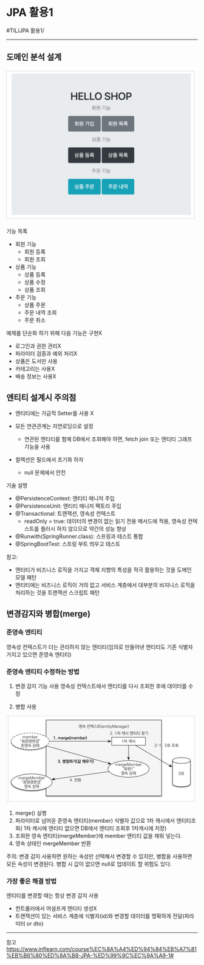 # JPA 활용1
#TIL/JPA 활용1/

---
## 도메인 분석 설계

![](./images/J활_1.PNG)

기능 목록
- 회원 기능
    - 회원 등록
    - 회원 조회
- 상품 기능
    - 상품 등록
    - 상품 수정
    - 상품 조회
- 주문 기능
    - 상품 주문
    - 주문 내역 조회
    - 주문 취소

예제를 단순화 하기 위해 다음 기능은 구현X
- 로그인과 권한 관리X
- 파라미터 검증과 예외 처리X
- 상품은 도서만 사용
- 카테고리는 사용X
- 배송 정보는 사용X

## 엔티티 설계시 주의점

- 엔티티에는 가급적 Setter를 사용 X

- 모든 연관관계는 지연로딩으로 설정
    - 연관된 엔티티를 함께 DB에서 조회해야 하면, fetch join 또는 엔티티 그래프 기능을 사용

- 컬렉션은 필드에서 초기화 하자
    - null 문제에서 안전


기술 설명

- @PersistenceContext: 엔티티 매니저 주입
- @PersistenceUnit: 엔티티 매니저 팩토리 주입
- @Transactional: 트랜잭션, 영속성 컨텍스트
    - readOnly = true: 데이터의 변경이 없는 읽기 전용 메서드에 적용, 영속성 컨텍스트를 플러시 하지 않으므로 약간의 성능 향상
- @Runwith(SpringRunner.class): 스프링과 테스트 통합
- @SpringBootTest: 스프링 부트 띄우고 테스트



참고: 
- 엔티티가 비즈니스 로직을 가지고 객체 지향의 특성을 적극 활용하는 것을 도메인 모델 패턴
- 엔티티에는 비즈니스 로직이 거의 없고 서비스 계층에서 대부분의 비지니스 로직을 처리하는 것을 트랜잭션 스크립트 패턴

## 변경감지와 병합(merge)

### 준영속 엔티티

영속성 컨텍스트가 더는 관리하지 않는 엔티티(임의로 만들어낸 엔티티도 기존 식별자 가지고 있으면 준영속 엔티티)

### 준영속 엔티티 수정하는 방법
1. 변경 감지 기능 사용
영속성 컨텍스트에서 엔티티를 다시 조회한 후에 데이터를 수정

2. 병합 사용

![](./images/J활_2.PNG)

1. merge() 실행
2. 파라미터로 넘어온 준영속 엔티티(member) 식별자 값으로 1차 캐시에서 엔티티조회( 1차 캐시에 엔티티 없으면 DB에서 엔티티 조회후 1차캐시에 저장)
3. 조회한 영속 엔티티(mergeMember)에 member 엔티티 값을 채워 넣는다.
4. 영속 상태인 mergeMember 반환

주의: 변경 감지 사용하면 원하는 속성만 선택해서 변경할 수 있지만, 병합을 사용하면 모든 속성이 변경된다. 병합 시 값이 없으면 null로 업데이트 할 위험도 있다.

### 가장 좋은 해결 방법
엔티티를 변경할 때는 항상 변경 감지 사용

- 컨트롤러에서 어설프게 엔티티 생성X
- 트랜잭션이 있는 서비스 계층에 식별자(id)와 변경할 데이터를 명확하게 전달(파라미터 or dto)



---
참고
https://www.inflearn.com/course%EC%8A%A4%ED%94%84%EB%A7%81%EB%B6%80%ED%8A%B8-JPA-%ED%99%9C%EC%9A%A9-1#


